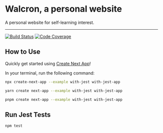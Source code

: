 # Walcron, a personal website

A personal website for self-learning interest.

---

[![Build Status][build-badge]][build]
[![Code Coverage][coverage-badge]][coverage]

## How to Use

Quickly get started using [Create Next App](https://github.com/vercel/next.js/tree/canary/packages/create-next-app#readme)!

In your terminal, run the following command:

```bash
npx create-next-app --example with-jest with-jest-app
```

```bash
yarn create next-app --example with-jest with-jest-app
```

```bash
pnpm create next-app --example with-jest with-jest-app
```

## Run Jest Tests

```bash
npm test
```

[build-badge]: https://img.shields.io/github/workflow/status/yoonghan/Walcron/validator?logo=github&style=flat-square
[build]: https://github.com/yoonghan/Walcron/actions?query=workflow%3Avalidator
[coverage-badge]: https://img.shields.io/codecov/c/github/yoonghan/Walcron.svg?style=flat-square
[coverage]: https://codecov.io/gh/yoonghan/Walcron
